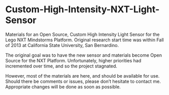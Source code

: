 # Custom-High-Intensity-NXT-Light-Sensor
Materials for an Open Source, Custom High Intensity Light Sensor for the Lego NXT Mindstorms Platform. Original research start time was within Fall of 2013 at California State University, San Bernardino.

The original goal was to have the new sensor and materials become Open Source for the NXT Platform. Unfortunately, higher priorities had incremented over time, and so the project stagnated.

However, most of the materials are here, and should be available for use. Should there be comments or issues, please don’t hesitate to contact me. Appropriate changes will be done as soon as possible.

